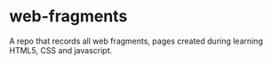 # web-fragments
A repo that records all web fragments, pages created during learning HTML5, CSS and javascript.
